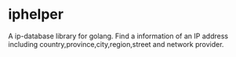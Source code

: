 # iphelper
A ip-database library  for golang. Find a information of an IP address including country,province,city,region,street and network provider.

